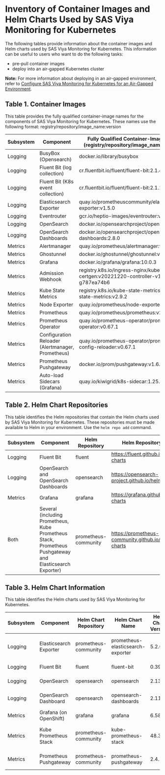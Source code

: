 # Inventory of Container Images and Helm Charts Used by SAS Viya Monitoring for Kubernetes

The following tables provide information about the container images and Helm charts used by SAS Viya Monitoring for Kubernetes.  This information can be useful to users who want to do the following tasks:

* pre-pull container images
* deploy into an air-gapped Kubernetes cluster

**Note:** For more information about deploying in an air-gapped environment, refer to 
[Configure SAS Viya Monitoring for Kubernetes for an Air-Gapped Environment](https://documentation.sas.com/?cdcId=obsrvcdc&cdcVersion=default&docsetId=obsrvdply&docsetTarget=n0grd8g2pkfglin12bzm3g1oik2p.htm).

## Table 1. Container Images

This table provides the fully qualified container-image names for the components of SAS Viya Monitoring for Kubernetes.
These names use the following format: 
registry/repository/image_name:version

| Subsystem| Component | Fully Qualified Container-Image Name (registry/repository/image_name:version)|
|----|----|----|
| Logging | BusyBox (Opensearch) | docker.io/library/busybox|
| Logging | Fluent Bit (log collection) | cr.fluentbit.io/fluent/fluent-bit:2.1.4|
| Logging | Fluent Bit (K8s event collection) | cr.fluentbit.io/fluent/fluent-bit:2.1.10|
| Logging | Elasticsearch Exporter | quay.io/prometheuscommunity/elasticsearch-exporter:v1.5.0|
| Logging | Eventrouter | gcr.io/heptio-images/eventrouter:v0.3|
| Logging | OpenSearch | docker.io/opensearchproject/opensearch:2.8.0|
| Logging | OpenSearch Dashboards| docker.io/opensearchproject/opensearch-dashboards:2.8.0|
| Metrics | Alertmanager | quay.io/prometheus/alertmanager:v0.25.0|
| Metrics | Ghostunnel | docker.io/ghostunnel/ghostunnel:v1.7.1|
| Metrics | Grafana | docker.io/grafana/grafana:10.0.3|
| Metrics | Admission Webhook | registry.k8s.io/ingress-nginx/kube-webhook-certgen:v20221220-controller-v1.5.1-58-g787ea74b6|
| Metrics | Kube State Metrics | registry.k8s.io/kube-state-metrics/kube-state-metrics:v2.9.2|
| Metrics | Node Exporter | quay.io/prometheus/node-exporter:v1.6.1|
| Metrics | Prometheus | quay.io/prometheus/prometheus:v2.46.0|
| Metrics | Prometheus Operator | quay.io/prometheus-operator/prometheus-operator:v0.67.1|
| Metrics | Configuration Reloader (Alertmanager, Prometheus) | quay.io/prometheus-operator/prometheus-config-reloader:v0.67.1|
| Metrics | Prometheus Pushgateway | docker.io/prom/pushgateway:v1.6.0|
| Metrics | Auto-load Sidecars (Grafana) | quay.io/kiwigrid/k8s-sidecar:1.25.0|

## Table 2. Helm Chart Repositories
This table identifies the Helm repositories that contain the Helm charts used by SAS Viya Monitoring for Kubernetes.
These repositories must be made available to Helm in your environment. Use the `helm repo add` command.

| Subsystem | Component | Helm Repository | Helm Repository URL |
|--|--|--|--|
| Logging | Fluent Bit | fluent | https://fluent.github.io/helm-charts |
| Logging | OpenSearch and OpenSearch Dashboards | opensearch | https://opensearch-project.github.io/helm-charts |
| Metrics | Grafana | grafana | https://grafana.github.io/helm-charts |
| Both | Several (including Prometheus, Kube Prometheus Stack, Prometheus Pushgateway and Elasticsearch Exporter) | prometheus-community | https://prometheus-community.github.io/helm-charts |

## Table 3. Helm Chart Information
This table identifies the Helm charts used by SAS Viya Monitoring for Kubernetes.

| Subsystem | Component | Helm Chart Repository | Helm Chart Name |Helm Chart Version | Helm Archive File Name|
|--|--|--|--|--|--|
| Logging | Elasticsearch Exporter| prometheus-community| prometheus-elasticsearch-exporter| 5.2.0| prometheus-elasticsearch-exporter-5.2.0.tgz
| Logging | Fluent Bit| fluent| fluent-bit| 0.39.0| fluent-bit-0.39.0.tgz
| Logging | OpenSearch| opensearch| opensearch| 2.13.0| opensearch-2.13.0.tgz
| Logging | OpenSearch Dashboard| opensearch| opensearch-dashboards| 2.11.0| opensearch-dashboards-2.11.0.tgz
| Metrics | Grafana (on OpenShift)| grafana| grafana| 6.58.9| grafana-6.58.9.tgz
| Metrics | Kube Prometheus Stack| prometheus-community| kube-prometheus-stack| 48.3.2| kube-prometheus-stack-48.3.2.tgz
| Metrics | Prometheus Pushgateway| prometheus-community| prometheus-pushgateway| 2.4.1| prometheus-pushgateway-2.4.1.tgz
